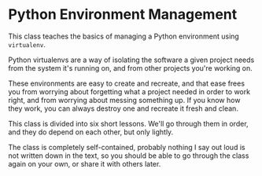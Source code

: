 # Python Environment Management

This class teaches the basics of managing a Python environment using
`virtualenv`.

Python virtualenvs are a way of isolating the software a given project
needs from the system it's running on, and from other projects you're
working on.

These environments are easy to create and recreate, and that ease
frees you from worrying about forgetting what a project needed in
order to work right, and from worrying about messing something up. If
you know how they work, you can always destroy one and recreate it
fresh and clean.

This class is divided into six short lessons. We'll go through them in
order, and they do depend on each other, but only lightly.

The class is completely self-contained, probably nothing I say out
loud is not written down in the text, so you should be able to go
through the class again on your own, or share it with others later.
